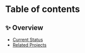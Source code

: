 # Table of contents

## ✨ Overview

* [Current Status](README.md)
* [Related Projects](overview/related-projects.md)
